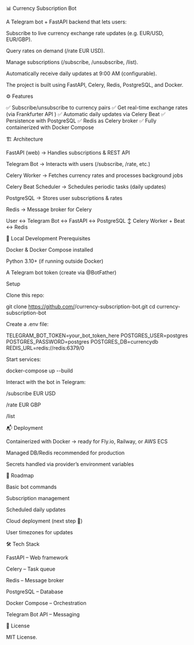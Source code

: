 📊 Currency Subscription Bot

A Telegram bot + FastAPI backend that lets users:

Subscribe to live currency exchange rate updates (e.g. EUR/USD, EUR/GBP).

Query rates on demand (/rate EUR USD).

Manage subscriptions (/subscribe, /unsubscribe, /list).

Automatically receive daily updates at 9:00 AM (configurable).

The project is built using FastAPI, Celery, Redis, PostgreSQL, and Docker.

⚙️ Features

✅ Subscribe/unsubscribe to currency pairs
✅ Get real-time exchange rates (via Frankfurter API
)
✅ Automatic daily updates via Celery Beat
✅ Persistence with PostgreSQL
✅ Redis as Celery broker
✅ Fully containerized with Docker Compose

🏗️ Architecture

FastAPI (web) → Handles subscriptions & REST API

Telegram Bot → Interacts with users (/subscribe, /rate, etc.)

Celery Worker → Fetches currency rates and processes background jobs

Celery Beat Scheduler → Schedules periodic tasks (daily updates)

PostgreSQL → Stores user subscriptions & rates

Redis → Message broker for Celery

User ↔ Telegram Bot ↔ FastAPI ↔ PostgreSQL
                          ↕
                   Celery Worker + Beat ↔ Redis

🚀 Local Development
Prerequisites

Docker & Docker Compose installed

Python 3.10+ (if running outside Docker)

A Telegram bot token (create via @BotFather)

Setup

Clone this repo:

git clone https://github.com/<your-username>/currency-subscription-bot.git
cd currency-subscription-bot


Create a .env file:

TELEGRAM_BOT_TOKEN=your_bot_token_here
POSTGRES_USER=postgres
POSTGRES_PASSWORD=postgres
POSTGRES_DB=currencydb
REDIS_URL=redis://redis:6379/0


Start services:

docker-compose up --build


Interact with the bot in Telegram:

/subscribe EUR USD

/rate EUR GBP

/list

📬 Deployment

Containerized with Docker → ready for Fly.io, Railway, or AWS ECS

Managed DB/Redis recommended for production

Secrets handled via provider’s environment variables

📌 Roadmap

 Basic bot commands

 Subscription management

 Scheduled daily updates

 Cloud deployment (next step 🚀)

 User timezones for updates

🛠️ Tech Stack

FastAPI – Web framework

Celery – Task queue

Redis – Message broker

PostgreSQL – Database

Docker Compose – Orchestration

Telegram Bot API – Messaging

📜 License

MIT License.